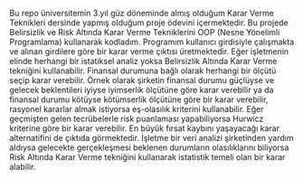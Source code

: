Bu repo üniversitemin 3.yıl güz döneminde almış olduğum Karar Verme Teknikleri dersinde yapmış olduğum proje ödevini içermektedir. Bu projede Belirsizlik ve Risk Altında Karar Verme Tekniklerini 
OOP (Nesne Yönelimli Programlama) kullanarak kodladım. Programım kullanıcı girdisiyle çalışmakta ve alınan girdilere göre bir karar verme çıktısı üretmektedir. Eğer işletmenin elinde herhangi bir istatiksel analiz yoksa Belirsizlik Altında Karar Verme tekniğini kullanabilir. Finansal durumuna bağlı olarak herhangi bir ölçütü seçip karar verebilir. Örnek olarak şirketin finansal durumu güçlüyse ve gelecek beklentileri iyiyse 
iyimserlik ölçütüne göre karar verebilir ya da finansal durumu kötüyse kötümserlik ölçütüne göre bir karar verebilir, rasyonel kararlar almak istiyorsa eş-olasılık kriterini kullanabilir. Eğer geçmişten gelen 
tecrübelerle risk puanlaması yapabiliyorsa Hurwicz kriterine göre bir karar verebilir. En büyük fırsat kaybını yaşayacağı karar alternatifini de çıktıda görmektedir.
İşletme bir veri analizi şirketinden yardım aldıysa gelecekte gerçekleşmesi beklenen durumların olasılıklarını biliyorsa Risk Altında Karar Verme tekniğini kullanarak istatistik temeli olan bir karar alabilir.
